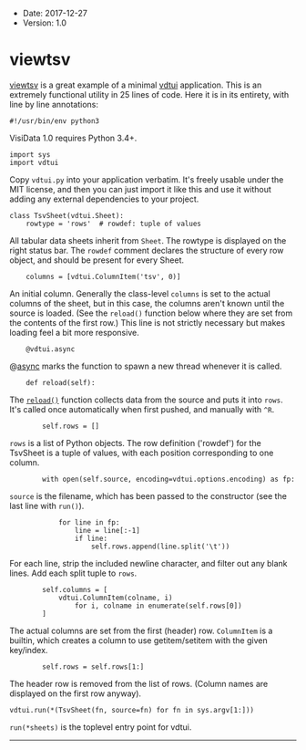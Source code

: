 - Date: 2017-12-27
- Version: 1.0

# viewtsv

[viewtsv](https://github.com/saulpw/visidata/blob/stable/bin/viewtsv)
is a great example of a minimal [vdtui](https://github.com/saulpw/visidata/blob/stable/visidata/vdtui.py) application.  This is an extremely functional utility in 25 lines of code.  Here it is in its entirety, with line by line annotations:

    #!/usr/bin/env python3

VisiData 1.0 requires Python 3.4+.

    import sys
    import vdtui

Copy `vdtui.py` into your application verbatim.  It's freely usable under the MIT license, and then you can just import it like this and use it without adding any external dependencies to your project.

    class TsvSheet(vdtui.Sheet):
        rowtype = 'rows'  # rowdef: tuple of values

All tabular data sheets inherit from `Sheet`.  The rowtype is displayed on the right status bar.  The `rowdef` comment declares the structure of every row object, and should be present for every Sheet.

        columns = [vdtui.ColumnItem('tsv', 0)]

An initial column.  Generally the class-level `columns` is set to the actual columns of the sheet, but in this case, the columns aren't known until the source is loaded.
(See the `reload()` function below where they are set from the contents of the first row.)  This line is not strictly necessary but makes loading feel a bit more responsive.


        @vdtui.async

@[async](/docs/async) marks the function to spawn a new thread whenever it is called.

        def reload(self):

The [`reload()`](/howto/dev/loaders) function collects data from the source and puts it into `rows`.  It's called once automatically when first pushed, and manually with `^R`.

            self.rows = []

`rows` is a list of Python objects.  The row definition ('rowdef') for the TsvSheet is a tuple of values, with each position corresponding to one column.

            with open(self.source, encoding=vdtui.options.encoding) as fp:

`source` is the filename, which has been passed to the constructor (see the last line with `run()`).

                for line in fp:
                    line = line[:-1]
                    if line:
                        self.rows.append(line.split('\t'))

For each line, strip the included newline character, and filter out any blank lines.  Add each split tuple to `rows`.

            self.columns = [
                vdtui.ColumnItem(colname, i)
                    for i, colname in enumerate(self.rows[0])
            ]

The actual columns are set from the first (header) row.
`ColumnItem` is a builtin, which creates a column to use getitem/setitem with the given key/index.

            self.rows = self.rows[1:]

The header row is removed from the list of rows.  (Column names are displayed on the first row anyway).

    vdtui.run(*(TsvSheet(fn, source=fn) for fn in sys.argv[1:]))

`run(*sheets)` is the toplevel entry point for vdtui.



---


